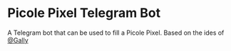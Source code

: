 # Picole Pixel Telegram Bot
A Telegram bot that can be used to fill a Picole Pixel.
Based on the ides of [@Gally](https://twitter.com/Gally)

